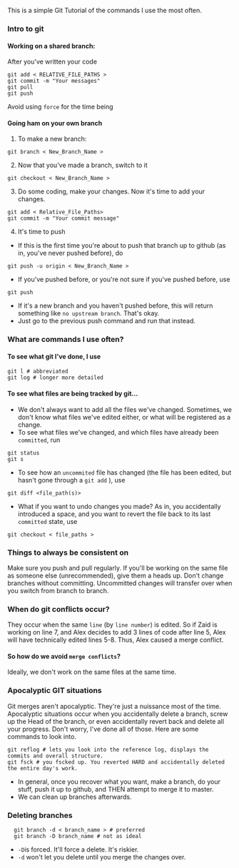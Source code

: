 This is a simple Git Tutorial of the commands I use the most often.

### Intro to git

#### Working on a shared branch:

After you've written your code
```shell
git add < RELATIVE_FILE_PATHS >
git commit -m "Your messages"
git pull
git push
```

Avoid using `force` for the time being

#### Going ham on your own branch

1. To make a new branch:

```shell
git branch < New_Branch_Name >
```

2. Now that you've made a branch, switch to it

```shell
git checkout < New_Branch_Name >
```

3. Do some coding, make your changes. Now it's time to add your changes.

```shell
git add < Relative_File_Paths>
git commit -m "Your commit message"
```

4. It's time to push

  * If this is the first time you're about to push that branch up to github (as in, you've never pushed before), do

```shell
git push -u origin < New_Branch_Name >
```

  * If you've pushed before, or you're not sure if you've pushed before, use 

```shell
git push 
```

  * If it's a new branch and you haven't pushed before, this will return something like `no upstream branch`. That's okay. 
  * Just go to the previous push command and run that instead.

### What are commands I use often?

#### To see what git I've done, I use
```shell
git l # abbreviated
git log # longer more detailed 
```

#### To see what files are being tracked by git...

  * We don't always want to add all the files we've changed. Sometimes, we don't know what files we've edited either, or what will be registered as a change.
  * To see what files we've changed, and which files have already been `committed`, run
  
```shell
git status
git s
```

  * To see how an `uncommited` file has changed (the file has been edited, but hasn't gone through a `git add` ), use 

  ```shell
  git diff <file_path(s)>
  ```

  * What if you want to undo changes you made? As in, you accidentally introduced a space, and you want to revert the file back to its last `committed` state, use 

  ```shell
  git checkout < file_paths >
  ```

### Things to always be consistent on

  Make sure you push and pull regularly. If you'll be working on the same file as someone else (unrecommended), give them a heads up.
  Don't change branches without committing. Uncommitted changes will transfer over when you switch from branch to branch.


### When do git conflicts occur?

  They occur when the same `line` (by `line number`) is edited. So if Zaid is working on line 7, and Alex decides to add 3 lines of code after line 5, Alex will have technically edited lines 5-8. Thus, Alex caused a merge conflict.

#### So how do we avoid `merge conflicts`? 

  Ideally, we don't work on the same files at the same time. 


### Apocalyptic GIT situations

Git merges aren't apocalyptic. They're just a nuissance most of the time. Apocalyptic situations occur when you accidentally delete a branch, screw up the Head of the branch, or even accidentally revert back and delete all your progress. Don't worry, I've done all of those. Here are some commands to look into.

```shell
git reflog # lets you look into the reference log, displays the commits and overall structure. 
git fsck # you fscked up. You reverted HARD and accidentally deleted the entire day's work. 
```

  * In general, once you recover what you want, make a branch, do your stuff, push it up to github, and THEN attempt to merge it to master.
  * We can clean up branches afterwards.

### Deleting branches 

```shell
  git branch -d < branch_name > # preferred
  git branch -D branch_name # not as ideal
```

  * `-D`is forced. It'll force a delete. It's riskier.
  * `-d` won't let you delete until you merge the changes over. 